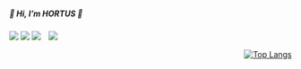 <div align=left>


<h5 >👋 Hi, I’m HORTUS 👋</h5>
<a href="https://github.com/heehortus"><img src="https://img.shields.io/badge/Github-181717?style=float-square&logo=Github&logoColor=white"/></a>
<a href="https://velog.io/@hee_hortus"><img src="https://img.shields.io/badge/Velog-3DDC84?style=flat-square&logo=Blogger&logoColor=white"/></a>
<a href="mailto:hee.hortus@gmail.com"><img src="https://img.shields.io/badge/Gmail-EA4335?style=flat-square&logo=Gmail&logoColor=white&link=mailto:hee.hortus@gmail.com"/></a>
<img src="http://img.shields.io/badge/-Instagram-black?style=flat&logo=Instagram&link=https://instagram.com/he.e.hortus/" style="height : auto; margin-left : 10px; margin-right : 10px;"/>
</a>

<div align = right>

[![Top Langs](https://github-readme-stats.vercel.app/api/top-langs/?username=heehortus&langs_count=8&theme=dracula)](https://github.com/heehortus)

